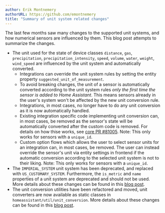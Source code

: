 ```yaml
---
author: Erik Montnemery
authorURL: https://github.com/emontnemery
title: "Summary of unit system related changes"
---
```


The last few months saw many changes to the supported unit systems, and how numerical sensors are influenced by them. This blog post attempts to summarize the changes.

- The unit used for the state of device classes `distance`, `gas`, `precipitation`, `precipitation_intensity`, `speed`, `volume`, `water`, `weight`, `wind_speed` are influenced by the unit system and automatically converted.
  - Integrations can override the unit system rules by setting the entity property `suggested_unit_of_measurement`.
  - To avoid breaking changes, the unit of a sensor is automatically converted according to the unit system rules *only the first time the sensor is added to Home Assistant*. This means sensors already in the user's system won't be affected by the new unit conversion rule.
  - Integrations, in most cases, no longer have to do any unit conversion as it is now automatically handled.
  - Existing integration specific code implementing unit conversion can, in most cases, be removed as the sensor's state will be automatically converted after the custom code is removed. For details on how thise works, see [core PR #81005](https://github.com/home-assistant/core/pull/81005). Note: This only works for sensors with a `unique_id`.
  - Custom option flows which allows the user to select sensor units for an integration can, in most cases, be removed. The user can instead override the sensor's unit via entity settings in frontend if the automatic conversion according to the selected unit system is not to their liking. Note: This only works for sensors with a `unique_id`.
- The `IMPERIAL_SYSTEM` unit system has been deprecated, and replaced with `US_CUSTOMARY_SYSTEM`. Furthermore, the `is_metric` and `name` properties of a unit system are deprecated and should not be used. More details about these changes can be found in this [blog post](blog/2022/10/14/deprecate-unit-system).
- The unit conversion utilities have been refactored and moved, unit converters are now available as static classes in `homeassistant/util/unit_conversion`. More details about these changes can be found in this [blog post](blog/2022/09/28/deprecate-conversion-utilities).
